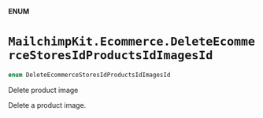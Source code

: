 **ENUM**

# `MailchimpKit.Ecommerce.DeleteEcommerceStoresIdProductsIdImagesId`

```swift
enum DeleteEcommerceStoresIdProductsIdImagesId
```

Delete product image

Delete a product image.
